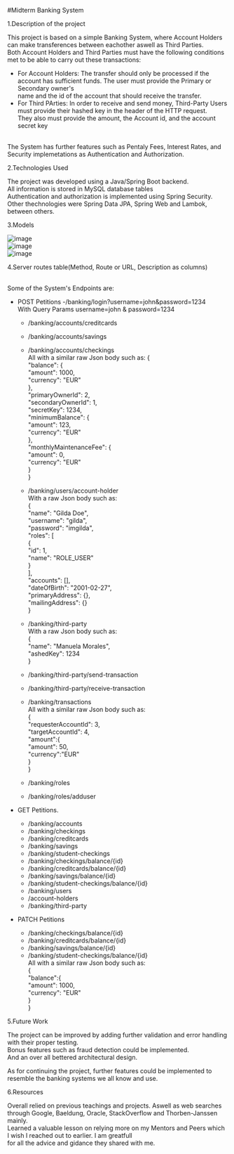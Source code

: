 #Midterm Banking System


1.Description of the project

This project is based on a simple Banking System, where Account Holders can make transferences between eachother aswell as Third Parties.
<br>Both Account Holders and Third Parties must have the following conditions met to be able to carry out these transactions:
  
- For Account Holders:
The transfer should only be processed if the account has sufficient funds. The user must provide the Primary or Secondary owner's <br>name and the id of the account that should receive the transfer.
- For Third PArties: 
In order to receive and send money, Third-Party Users must provide their hashed key in the header of the HTTP request.<br> They also must provide the amount, the Account id, and the account secret key

<br>The System has further features such as Pentaly Fees, Interest Rates, and Security implemetations as Authentication and Authorization.

2.Technologies Used

The project was developed using a Java/Spring Boot backend.
<br>All information is stored in MySQL database tables
<br>Authentication and authorization is implemented using Spring Security.
<br>Other thechnologies were Spring Data JPA, Spring Web and Lambok, between others.

3.Models

![image](https://user-images.githubusercontent.com/33453535/169715419-b64ead24-3c40-473e-ad25-093993ec83ab.png)<br>
![image](https://user-images.githubusercontent.com/33453535/169715493-0c1bd7ce-494a-4584-93e2-0817e4da684a.png)<br>
![image](https://user-images.githubusercontent.com/33453535/169716124-248d4436-9485-40a0-8925-5147ac65964c.png)<br>




4.Server routes table(Method, Route or URL, Description as columns)

<br>Some of the System's Endpoints are:

- POST Petitions
  -/banking/login?username=john&password=1234
  <br>With Query Params username=john & password=1234
  
  - /banking/accounts/creditcards
  - /banking/accounts/savings
  - /banking/accounts/checkings
  <br>All with a similar raw Json body such as:
        {<br>
          "balance": {<br>
              "amount": 1000,<br>
              "currency": "EUR"<br>
          },<br>
          "primaryOwnerId": 2,<br>
          "secondaryOwnerId": 1,<br>
          "secretKey": 1234,<br>
          "minimumBalance": {<br>
              "amount": 123,<br>
              "currency": "EUR"<br>
          },<br>
          "monthlyMaintenanceFee": {<br>
              "amount": 0,<br>
              "currency": "EUR"<br>
          }<br>
      }<br>


  - /banking/users/account-holder<br>
  With a raw Json body such as:<br>
       {<br>
        "name": "Gilda Doe",<br>
        "username": "gilda",<br>
        "password": "imgilda",<br>
        "roles": [<br>
            {<br>
                "id": 1,<br>
                "name": "ROLE_USER"<br>
            }<br>
        ],<br>
        "accounts": [],<br>
        "dateOfBirth": "2001-02-27",<br>
        "primaryAddress": {},<br>
        "mailingAddress": {}<br>
    }<br>
    
  - /banking/third-party<br>
  With a raw Json body such as:<br>
  {<br>
        "name": "Manuela Morales",<br>
        "ashedKey": 1234<br>
    }<br>
  
  - /banking/third-party/send-transaction
  - /banking/third-party/receive-transaction
  - /banking/transactions<br>
  All with a similar raw Json body such as:<br>
    {<br>
        "requesterAccountId": 3,<br>
        "targetAccountId": 4,<br>
        "amount":{<br>
            "amount": 50,<br>
            "currency":"EUR"<br>
        }<br>
    }<br>
    
   - /banking/roles
   - /banking/roles/adduser
    
    

- GET Petitions.
  - /banking/accounts
  - /banking/checkings
  - /banking/creditcards
  - /banking/savings
  - /banking/student-checkings
  - /banking/checkings/balance/{id}
  - /banking/creditcards/balance/{id}
  - /banking/savings/balance/{id}
  - /banking/student-checkings/balance/{id}
  - /banking/users
  - /account-holders
  - /banking/third-party

- PATCH Petitions
  - /banking/checkings/balance/{id}
  - /banking/creditcards/balance/{id}
  - /banking/savings/balance/{id}
  - /banking/student-checkings/balance/{id}
  <br>All with a similar raw Json body such as:<br>
       {<br>
        "balance":{<br>
            "amount": 1000,<br>
            "currency": "EUR"<br>
          }<br>
      }<br>
   


5.Future Work

The project can be improved by adding further validation and error handling with their proper testing.<br>
Bonus features such as fraud detection could be implemented.<br>
And an over all bettered architectural design.<br>

As for continuing the project, further features could be implemented to resemble the banking systems we all know and use. <br>

6.Resources

Overall relied on previous teachings and projects. Aswell as web searches through Google, Baeldung, Oracle, StackOverflow and Thorben-Janssen mainly.<br>
Learned a valuable lesson on relying more on my Mentors and Peers which I wish I reached out to earlier. I am greatfull<br> for all the advice and gidance they shared with me.
